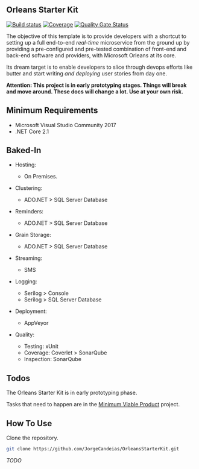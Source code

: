 ## Orleans Starter Kit

[![Build status](https://ci.appveyor.com/api/projects/status/tbnukulpu51v4obo?svg=true)](https://ci.appveyor.com/project/JorgeCandeias/orleansstarterkit)
[![Coverage](https://sonarcloud.io/api/project_badges/measure?project=JorgeCandeias_OrleansStarterKit&metric=coverage)](https://sonarcloud.io/dashboard?id=JorgeCandeias_OrleansStarterKit)
[![Quality Gate Status](https://sonarcloud.io/api/project_badges/measure?project=JorgeCandeias_OrleansStarterKit&metric=alert_status)](https://sonarcloud.io/dashboard?id=JorgeCandeias_OrleansStarterKit)

The objective of this template is to provide developers with a shortcut to setting up a full end-to-end _real-time_ microservice from the ground up
by providing a pre-configured and pre-tested combination of front-end and back-end software and providers, with Microsoft Orleans at its core.

Its dream target is to enable developers to slice through devops efforts like butter and start writing _and deploying_ user stories from day one.

**Attention: This project is in early prototyping stages. Things will break and move around. These docs will change a lot. Use at your own risk.**

## Minimum Requirements

* Microsoft Visual Studio Community 2017
* .NET Core 2.1

## Baked-In

* Hosting:
  * On Premises.

* Clustering:
  * ADO.NET > SQL Server Database

* Reminders:
  * ADO.NET > SQL Server Database

* Grain Storage:
  * ADO.NET > SQL Server Database

* Streaming:
  * SMS

* Logging:
  * Serilog > Console
  * Serilog > SQL Server Database

* Deployment:
  * AppVeyor

* Quality:
  * Testing: xUnit
  * Coverage: Coverlet > SonarQube
  * Inspection: SonarQube

## Todos

The Orleans Starter Kit is in early prototyping phase.

Tasks that need to happen are in the [Minimum Viable Product](https://github.com/JorgeCandeias/OrleansStarterKit/projects/1) project.

## How To Use

Clone the repository.

``` bash
git clone https://github.com/JorgeCandeias/OrleansStarterKit.git
```

*TODO*